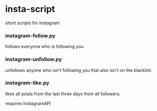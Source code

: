 # insta-script
short scripts for instagram

### instagram-follow.py

follows everyone who is following you.



### instagram-unfollow.py

unfollows anyone who isn't following you that also isn't on the blacklist.



### instagram-like.py

likes all posts from the last three days from all followers.



requires InstagramAPI
